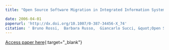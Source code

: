```yaml
---
title: "Open Source Software Migration in Integrated Information Systems in Public Sector"

date: 2006-04-01
paperurl: 'http://dx.doi.org/10.1007/0-387-34456-X_74'
citation: ' Bruno Rossi,  Barbara Russo,  Giancarlo Succi, &quot;Open Source Software Migration in Integrated Information Systems in Public Sector.&quot;, 2006.'
---
```

[Access paper here](http://dx.doi.org/10.1007/0-387-34456-X_74){:target="_blank"}
